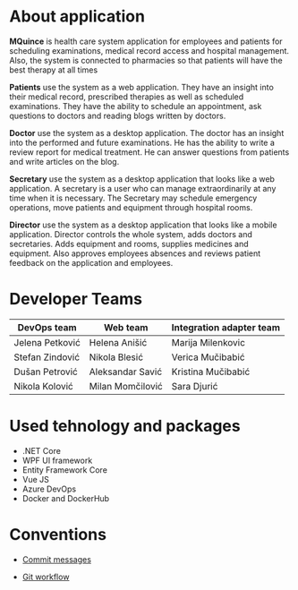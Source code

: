 # About application

**MQuince** is health care system application for employees
and patients for scheduling examinations, medical
record access and hospital management. Also, the system is connected to pharmacies so that patients will have the best therapy at all times

**Patients** use the system as a web application. They have an insight into their medical record, prescribed therapies as well as scheduled examinations. They have the ability to schedule an appointment, ask questions to doctors and reading blogs written by doctors.

**Doctor** use the system as a desktop application. The doctor has an insight into the performed and future examinations. He has the ability to write a review report for medical treatment. He can answer questions from patients and write articles on the blog.

**Secretary** use the system as a desktop application that looks like a web application. A secretary is a user who can manage extraordinarily at any time when it is necessary. The Secretary may schedule emergency operations, move patients and equipment through hospital rooms. 

**Director** use the system as a desktop application that looks like a mobile application. Director controls the whole system, adds doctors and secretaries. Adds equipment and rooms, supplies medicines and equipment. Also approves employees absences and reviews patient feedback on the application and employees.

# Developer Teams

DevOps team | Web team | Integration adapter team
--- | --- | --- 
Jelena Petković | Helena Anišić | Marija Milenkovic
Stefan Zindović | Nikola Blesić | Verica Mučibabić
Dušan Petrović | Aleksandar Savić | Kristina Mučibabić
Nikola Kolović | Milan Momčilović | Sara Djurić

# Used tehnology and packages

- .NET Core 
- WPF UI framework 
- Entity Framework Core
- Vue JS 
- Azure DevOps
- Docker and DockerHub

# Conventions 

- [Commit messages](https://docs.google.com/document/d/e/2PACX-1vQg_R8annmJZg7f1av2MHRSvlXDkh4qC2pB-kPkC7VlAtDx45VcBTrFa-1HLwaCKITfsmtm4C2ib1F8/pub?fbclid=IwAR1rNGY0JoqhpfB6TY8R9rDaoPpM5MYSoaJRfsEkrukRmWPfojX-4I1Rphw)

- [Git workflow](https://docs.google.com/document/d/e/2PACX-1vSV-5QDx3hoNl_uNBbh6P5Hcrsw2v6prFDAq_Xxl3HSBG7lk1770JUdarG3eWKtm4thBnF7fsEP54Q_/pub?fbclid=IwAR0QzAgTp_-4jvBWN3VlU97Rt1tZx5tmiqAkbB_1ayxRynaCK1xnvyML0T0)
